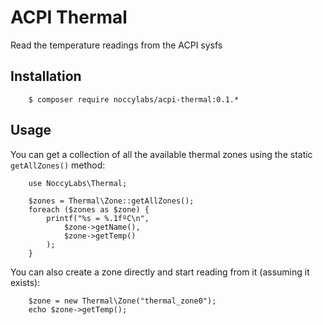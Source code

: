 ACPI Thermal
============

Read the temperature readings from the ACPI sysfs

## Installation

        $ composer require noccylabs/acpi-thermal:0.1.*
        

## Usage

You can get a collection of all the available thermal zones using the static
`getAllZones()` method:

        use NoccyLabs\Thermal;

        $zones = Thermal\Zone::getAllZones();
        foreach ($zones as $zone) {
            printf("%s = %.1fºC\n",
                $zone->getName(),
                $zone->getTemp()
            );
        }

You can also create a zone directly and start reading from it (assuming it exists):

        $zone = new Thermal\Zone("thermal_zone0");        
        echo $zone->getTemp();

